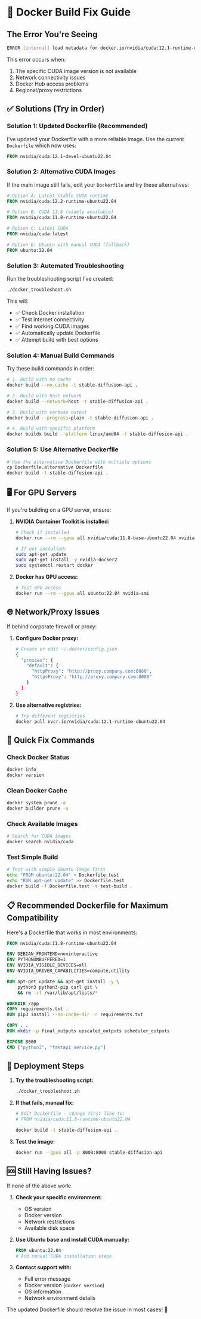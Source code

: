 # 🐳 Docker Build Fix Guide

## The Error You're Seeing

```bash
ERROR [internal] load metadata for docker.io/nvidia/cuda:12.1-runtime-ubuntu22.04
```

This error occurs when:
1. The specific CUDA image version is not available
2. Network connectivity issues
3. Docker Hub access problems
4. Regional/proxy restrictions

## ✅ Solutions (Try in Order)

### Solution 1: Updated Dockerfile (Recommended)

I've updated your Dockerfile with a more reliable image. Use the current `Dockerfile` which now uses:
```dockerfile
FROM nvidia/cuda:12.1-devel-ubuntu22.04
```

### Solution 2: Alternative CUDA Images

If the main image still fails, edit your `Dockerfile` and try these alternatives:

```dockerfile
# Option A: Latest stable CUDA runtime
FROM nvidia/cuda:12.2-runtime-ubuntu22.04

# Option B: CUDA 11.8 (widely available)
FROM nvidia/cuda:11.8-runtime-ubuntu22.04

# Option C: Latest CUDA
FROM nvidia/cuda:latest

# Option D: Ubuntu with manual CUDA (fallback)
FROM ubuntu:22.04
```

### Solution 3: Automated Troubleshooting

Run the troubleshooting script I've created:

```bash
./docker_troubleshoot.sh
```

This will:
- ✅ Check Docker installation
- ✅ Test internet connectivity  
- ✅ Find working CUDA images
- ✅ Automatically update Dockerfile
- ✅ Attempt build with best options

### Solution 4: Manual Build Commands

Try these build commands in order:

```bash
# 1. Build with no cache
docker build --no-cache -t stable-diffusion-api .

# 2. Build with host network
docker build --network=host -t stable-diffusion-api .

# 3. Build with verbose output
docker build --progress=plain -t stable-diffusion-api .

# 4. Build with specific platform
docker buildx build --platform linux/amd64 -t stable-diffusion-api .
```

### Solution 5: Use Alternative Dockerfile

```bash
# Use the alternative Dockerfile with multiple options
cp Dockerfile.alternative Dockerfile
docker build -t stable-diffusion-api .
```

## 🖥️ For GPU Servers

If you're building on a GPU server, ensure:

1. **NVIDIA Container Toolkit is installed:**
   ```bash
   # Check if installed
   docker run --rm --gpus all nvidia/cuda:11.8-base-ubuntu22.04 nvidia-smi
   
   # If not installed:
   sudo apt-get update
   sudo apt-get install -y nvidia-docker2
   sudo systemctl restart docker
   ```

2. **Docker has GPU access:**
   ```bash
   # Test GPU access
   docker run --rm --gpus all ubuntu:22.04 nvidia-smi
   ```

## 🌐 Network/Proxy Issues

If behind corporate firewall or proxy:

1. **Configure Docker proxy:**
   ```bash
   # Create or edit ~/.docker/config.json
   {
     "proxies": {
       "default": {
         "httpProxy": "http://proxy.company.com:8080",
         "httpsProxy": "http://proxy.company.com:8080"
       }
     }
   }
   ```

2. **Use alternative registries:**
   ```bash
   # Try different registries
   docker pull nvcr.io/nvidia/cuda:12.1-runtime-ubuntu22.04
   ```

## 🔧 Quick Fix Commands

### Check Docker Status
```bash
docker info
docker version
```

### Clean Docker Cache
```bash
docker system prune -a
docker builder prune -a
```

### Check Available Images
```bash
# Search for CUDA images
docker search nvidia/cuda
```

### Test Simple Build
```bash
# Test with simple Ubuntu image first
echo "FROM ubuntu:22.04" > Dockerfile.test
echo "RUN apt-get update" >> Dockerfile.test
docker build -f Dockerfile.test -t test-build .
```

## 📋 Recommended Dockerfile for Maximum Compatibility

Here's a Dockerfile that works in most environments:

```dockerfile
FROM nvidia/cuda:11.8-runtime-ubuntu22.04

ENV DEBIAN_FRONTEND=noninteractive
ENV PYTHONUNBUFFERED=1
ENV NVIDIA_VISIBLE_DEVICES=all
ENV NVIDIA_DRIVER_CAPABILITIES=compute,utility

RUN apt-get update && apt-get install -y \
    python3 python3-pip curl git \
    && rm -rf /var/lib/apt/lists/*

WORKDIR /app
COPY requirements.txt .
RUN pip3 install --no-cache-dir -r requirements.txt

COPY . .
RUN mkdir -p final_outputs upscaled_outputs scheduler_outputs

EXPOSE 8000
CMD ["python3", "fastapi_service.py"]
```

## 🚀 Deployment Steps

1. **Try the troubleshooting script:**
   ```bash
   ./docker_troubleshoot.sh
   ```

2. **If that fails, manual fix:**
   ```bash
   # Edit Dockerfile - change first line to:
   # FROM nvidia/cuda:11.8-runtime-ubuntu22.04
   
   docker build -t stable-diffusion-api .
   ```

3. **Test the image:**
   ```bash
   docker run --gpus all -p 8000:8000 stable-diffusion-api
   ```

## 🆘 Still Having Issues?

If none of the above work:

1. **Check your specific environment:**
   - OS version
   - Docker version
   - Network restrictions
   - Available disk space

2. **Use Ubuntu base and install CUDA manually:**
   ```dockerfile
   FROM ubuntu:22.04
   # Add manual CUDA installation steps
   ```

3. **Contact support with:**
   - Full error message
   - Docker version (`docker version`)
   - OS information
   - Network environment details

The updated Dockerfile should resolve the issue in most cases! 🎉
